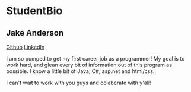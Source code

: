 # StudentBio
## Jake Anderson

[Github](www.github.com/jakealope)
[LinkedIn](https://www.linkedin.com/profile/view?id=137456008&trk=spm_pic)

I am so pumped to get my first career job as a programmer! My goal is to work hard, and glean every bit of information out of this program as possible. I know a little bit of Java, C#, asp.net and html/css. 

I can't wait to work with you guys and colaberate with y'all!